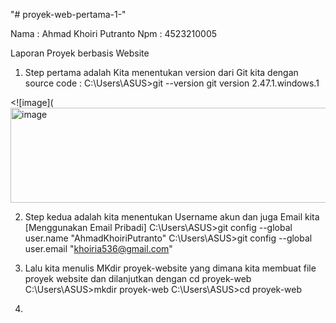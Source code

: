 "# proyek-web-pertama-1-" 

Nama : Ahmad Khoiri Putranto
Npm : 4523210005

Laporan Proyek berbasis Website
  1. Step pertama adalah Kita menentukan version dari Git kita dengan source code : 
  C:\Users\ASUS>git --version
  git version 2.47.1.windows.1

  <![image](<img width="883" height="152" alt="image" src="https://github.com/user-attachments/assets/31e830ba-688c-4b03-8b87-aa1b1698dcb1" />



  2. Step kedua adalah kita menentukan Username akun dan juga Email kita [Menggunakan Email Pribadi]
  C:\Users\ASUS>git config --global user.name "AhmadKhoiriPutranto"
  C:\Users\ASUS>git config --global user.email "khoiria536@gmail.com"

  3. Lalu kita menulis MKdir proyek-website yang dimana kita membuat file proyek website dan dilanjutkan dengan cd proyek-web
  C:\Users\ASUS>mkdir proyek-web
  C:\Users\ASUS>cd proyek-web

  4. 
